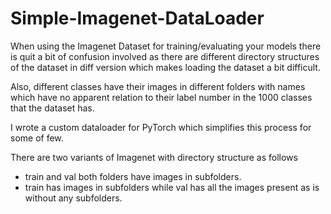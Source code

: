 # Simple-Imagenet-DataLoader

When using the Imagenet Dataset for training/evaluating your models there is quit a bit of confusion involved as there are different directory structures of the dataset in diff version which makes loading the dataset a bit difficult.

Also, different classes have their images in different folders with names which have no apparent relation to their label number in the 1000 classes that the dataset has.

I wrote a custom dataloader for PyTorch which simplifies this process for some of few.

There are two variants of Imagenet with directory structure as follows
- train and val both folders have images in subfolders.
- train has images in subfolders while val has all the images present as is without any subfolders.

